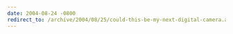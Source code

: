 ```yaml
---
date: 2004-08-24 -0800
redirect_to: /archive/2004/08/25/could-this-be-my-next-digital-camera.aspx/
---
```

